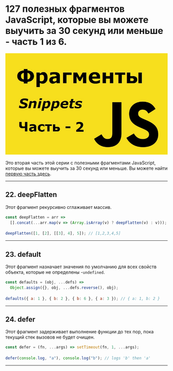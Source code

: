 # 127 полезных фрагментов JavaScript, которые вы можете выучить за 30 секунд или меньше - часть 1 из 6.

![logo](img/logo-2.jpg)

Это вторая часть этой серии с полезными фрагментами JavaScript, которые вы можете выучить за 30 секунд или меньше. Вы можете найти [первую часть здесь](https://github.com/YaroslavW/trening-js/blob/master/Texts/JS-Snippets/1-part.md).

---

## 22. deepFlatten

Этот фрагмент рекурсивно сглаживает массив.

```javascript
const deepFlatten = arr =>
  [].concat(...arr.map(v => (Array.isArray(v) ? deepFlatten(v) : v)));

deepFlatten([1, [2], [[3], 4], 5]); // [1,2,3,4,5]
```

---

## 23. default

Этот фрагмент назначает значения по умолчанию для всех свойств объекта, которые не определены -`undefined`.

```javascript
const defaults = (obj, ...defs) =>
  Object.assign({}, obj, ...defs.reverse(), obj);

defaults({ a: 1 }, { b: 2 }, { b: 6 }, { a: 3 }); // { a: 1, b: 2 }
```

---

## 24. defer

Этот фрагмент задерживает выполнение функции до тех пор, пока текущий стек вызовов не будет очищен.

```javascript
const defer = (fn, ...args) => setTimeout(fn, 1, ...args);

defer(console.log, "a"), console.log("b"); // logs 'b' then 'a'
```

---

##
